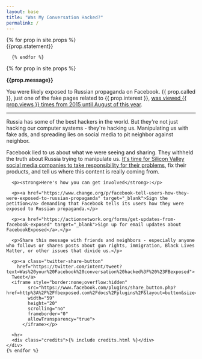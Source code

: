 ```yaml
---
layout: base
title: "Was My Conversation Hacked?"
permalink: /
---
```


<div>
  <div class="button-wrap">
     {% for prop in site.props %}
      <div class="collapse-custom" data-toggle="collapse-custom" data-target="#explanation-{{ prop.index }}" id="button-{{ prop.index }}" >{{prop.statement}}</div>

      {% endfor %}
  </div>

  <div id="results">
   {% for prop in site.props %}
    <div id="explanation-{{ prop.index }}" class="collapse">
      <p class="lead"><strong>{{prop.message}}</strong></p>
      <!--
      <div class="image-container">
        <img src="/assets/images/{{ prop.image }}">
        <p class="caption">{{ prop.caption }}</p>
      </div>
      -->
      <p class="lead">You were likely exposed to Russian propaganda on Facebook. {{ prop.called }}, just one of the fake pages related to {{ prop.interest }}, <a href="{{ prop.link }}">was viewed {{ prop.views }} times from 2015 until August of this year</a>.</p>
      <hr>
      <p>Russia has some of the best hackers in the world. But they're not just hacking our computer systems - they're hacking us. Manipulating us with fake ads, and spreading lies on social media to pit neighbor against neighbor.</p>
      <p>Facebook lied to us about what we were seeing and sharing. They withheld the truth about Russia trying to manipulate us. <a href="http://www.cnn.com/2017/10/09/opinions/social-media-platforms-spreading-disinformation-opinion-morgan/index.html">It's time for Silicon Valley social media companies to take responsibility for their problems</a>, fix their products, and tell us where this content is really coming from.</p>

      <p><strong>Here's how you can get involved</strong>:</p>

      <p><a href="https://www.change.org/p/facebook-tell-users-how-they-were-exposed-to-russian-propaganda" target="_blank">Sign the petition</a> demanding that Facebook tells its users how they were exposed to Russian propaganda.</p>

      <p><a href="https://actionnetwork.org/forms/get-updates-from-facebook-exposed" target="_blank">Sign up for email updates about FacebookExposed</a>.</p>

      <p>Share this message with friends and neighbors - especially anyone who follows or shares posts about gun rights, immigration, Black Lives Matter, or other issues that divide us.</p>

      <p><a class="twitter-share-button"
        href="https://twitter.com/intent/tweet?text=Was%20your%20Facebook%20conversation%20hacked%3F%20%23FBexposed">
      Tweet</a>
      <iframe style="border:none;overflow:hidden"
            src="https://www.facebook.com/plugins/share_button.php?href=http%3A%2F%2Ffbexposed.com%2Fdocs%2Fplugins%2F&layout=button&size=small&mobile_iframe=true&width=59&height=20&appId"
            width="59"
            height="20"
            scrolling="no"
            frameborder="0"
            allowTransparency="true">
          </iframe></p>

      <hr>
      <div class="credits">{% include credits.html %}</div>
    </div>
    {% endfor %}
  </div>
</div>

<!--
{% for prop in site.props %}
  <div id="interest-{{ prop.index }}" class="interest">
    {{ prop.interest }} - {{ prop.question}}
  </div>
  <div id="prop-{{ prop.index }}" class="prop" style="display: none">
    <p><strong>{{prop.question}}</strong> Congratulations. <b>You</b> were likely exposed to Russian propaganda on Facebook! {{ prop.interest }} was viewed {{ prop.views }} from 2015 until August of this year.</p>
    <p>Russia uses propaganda to divide Americans on contentious social issues. They capitalize on outrage and hot button issues to push Americans further to the extremes, further poisoning our discourse.</p>
    <p>What’s the best defense against propaganda? Exposure. Let your friends and family know that you’ve been exposed. Share {{ site.title }} on Twitter and Facebook.</p>
  </div>

{% endfor %}
-->


